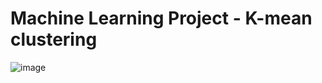 # Machine Learning Project - K-mean clustering
![image](https://user-images.githubusercontent.com/78548649/199871765-5f8108c7-ddc9-42ef-be0f-9c2399af5113.png)

